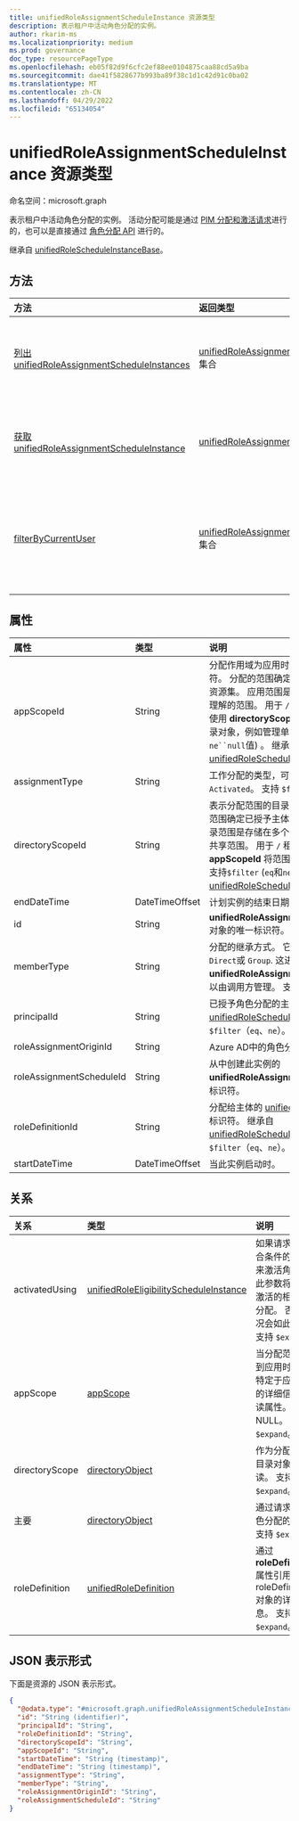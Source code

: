 ```yaml
---
title: unifiedRoleAssignmentScheduleInstance 资源类型
description: 表示租户中活动角色分配的实例。
author: rkarim-ms
ms.localizationpriority: medium
ms.prod: governance
doc_type: resourcePageType
ms.openlocfilehash: eb05f82d9f6cfc2ef88ee0104875caa88cd5a9ba
ms.sourcegitcommit: dae41f5828677b993ba89f38c1d1c42d91c0ba02
ms.translationtype: MT
ms.contentlocale: zh-CN
ms.lasthandoff: 04/29/2022
ms.locfileid: "65134054"
---
```

# <a name="unifiedroleassignmentscheduleinstance-resource-type"></a>unifiedRoleAssignmentScheduleInstance 资源类型

命名空间：microsoft.graph

表示租户中活动角色分配的实例。 活动分配可能是通过 [PIM 分配和激活请求](../api/rbacapplication-post-roleassignmentschedulerequests.md)进行的，也可以是直接通过 [角色分配 API](../resources/unifiedroleassignment.md) 进行的。

继承自 [unifiedRoleScheduleInstanceBase](../resources/unifiedrolescheduleinstancebase.md)。

## <a name="methods"></a>方法
|方法|返回类型|说明|
|:---|:---|:---|
|[列出 unifiedRoleAssignmentScheduleInstances](../api/rbacapplication-list-roleassignmentscheduleinstances.md)|[unifiedRoleAssignmentScheduleInstance](../resources/unifiedroleassignmentscheduleinstance.md) 集合|获取活动角色分配的实例。|
|[获取 unifiedRoleAssignmentScheduleInstance](../api/unifiedroleassignmentscheduleinstance-get.md)|[unifiedRoleAssignmentScheduleInstance](../resources/unifiedroleassignmentscheduleinstance.md)|获取活动角色分配的实例。|
|[filterByCurrentUser](../api/unifiedroleassignmentscheduleinstance-filterbycurrentuser.md)|[unifiedRoleAssignmentScheduleInstance](../resources/unifiedroleassignmentscheduleinstance.md) 集合|获取调用主体的活动角色分配实例。|

## <a name="properties"></a>属性
|属性|类型|说明|
|:---|:---|:---|
|appScopeId|String|分配作用域为应用时特定于应用的范围的标识符。 分配的范围确定已授予主体访问权限的资源集。 应用范围是仅由此应用程序定义和理解的范围。 用于 `/` 租户范围的应用范围。 使用 **directoryScopeId** 将范围限制为特定目录对象，例如管理单元。 支持`$filter` (`eq`和`ne``null`值) 。 继承自 [unifiedRoleScheduleInstanceBase](../resources/unifiedrolescheduleinstancebase.md)。|
|assignmentType|String|工作分配的类型，可以是 `Assigned` 或 `Activated`。 支持 `$filter`（`eq`、`ne`）。|
|directoryScopeId|String|表示分配范围的目录对象的标识符。 分配的范围确定已授予主体访问权限的资源集。 目录范围是存储在多个应用程序理解的目录中的共享范围。 用于 `/` 租户范围。 使用 **appScopeId** 将范围限制为仅限应用程序。 支持`$filter` (`eq`和`ne``null`值) 。 继承自 [unifiedRoleScheduleInstanceBase](../resources/unifiedrolescheduleinstancebase.md)。|
|endDateTime|DateTimeOffset| 计划实例的结束日期。|
|id|String|**unifiedRoleAssignmentScheduleInstance** 对象的唯一标识符。 继承自 [entity](../resources/entity.md)。|
|memberType|String|分配的继承方式。 它可以是 `Inherited`， `Direct`或 `Group`. 这进一步意味着 **unifiedRoleAssignmentSchedule** 是否可以由调用方管理。 支持 `$filter`（`eq`、`ne`）。|
|principalId|String|已授予角色分配的主体的标识符。 继承自 [unifiedRoleScheduleInstanceBase](../resources/unifiedrolescheduleinstancebase.md)。 支持 `$filter`（`eq`、`ne`）。 |
|roleAssignmentOriginId|String|Azure AD中的角色分配的标识符。|
|roleAssignmentScheduleId|String|从中创建此实例的 **unifiedRoleAssignmentSchedule** 对象的标识符。|
|roleDefinitionId|String|分配给主体的 [unifiedRoleDefinition](unifiedroledefinition.md) 对象的标识符。 继承自 [unifiedRoleScheduleInstanceBase](../resources/unifiedrolescheduleinstancebase.md)。 支持 `$filter`（`eq`、`ne`）。|
|startDateTime|DateTimeOffset|当此实例启动时。|

## <a name="relationships"></a>关系
|关系|类型|说明|
|:---|:---|:---|
|activatedUsing|[unifiedRoleEligibilityScheduleInstance](../resources/unifiedroleeligibilityscheduleinstance.md)|如果请求来自符合条件的管理员来激活角色，则此参数将显示该激活的相关合格分配。 否则，情况会如此 `null`。 支持 `$expand`。|
|appScope|[appScope](../resources/appscope.md)|当分配范围限定到应用时，具有特定于应用范围的详细信息的只读属性。 可为 NULL。 支持 `$expand`。|
|directoryScope|[directoryObject](../resources/directoryobject.md)|作为分配范围的目录对象。 只读。 支持 `$expand`。|
|主要|[directoryObject](../resources/directoryobject.md)|通过请求获取角色分配的主体。 支持 `$expand`。|
|roleDefinition|[unifiedRoleDefinition](../resources/unifiedroledefinition.md)|通过 **roleDefinitionId** 属性引用的 roleDefinition 对象的详细信息。 支持 `$expand`。|

## <a name="json-representation"></a>JSON 表示形式
下面是资源的 JSON 表示形式。
<!-- {
  "blockType": "resource",
  "keyProperty": "id",
  "@odata.type": "microsoft.graph.unifiedRoleAssignmentScheduleInstance",
  "baseType": "microsoft.graph.unifiedRoleScheduleInstanceBase",
  "openType": false
}
-->
``` json
{
  "@odata.type": "#microsoft.graph.unifiedRoleAssignmentScheduleInstance",
  "id": "String (identifier)",
  "principalId": "String",
  "roleDefinitionId": "String",
  "directoryScopeId": "String",
  "appScopeId": "String",
  "startDateTime": "String (timestamp)",
  "endDateTime": "String (timestamp)",
  "assignmentType": "String",
  "memberType": "String",
  "roleAssignmentOriginId": "String",
  "roleAssignmentScheduleId": "String"
}
```


